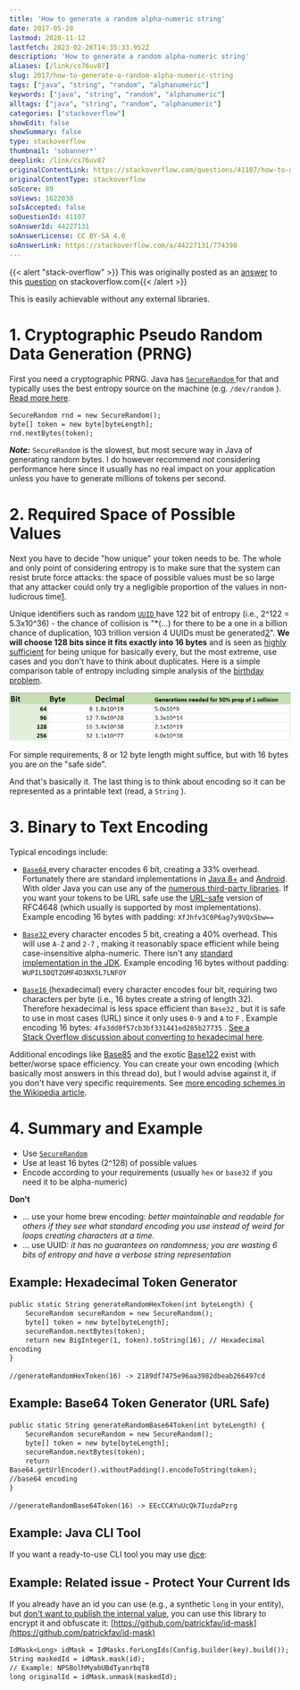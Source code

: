 ```yaml
---
title: 'How to generate a random alpha-numeric string'
date: 2017-05-28
lastmod: 2020-11-12
lastfetch: 2023-02-26T14:35:33.952Z
description: 'How to generate a random alpha-numeric string'
aliases: [/link/cs76uv87]
slug: 2017/how-to-generate-a-random-alpha-numeric-string
tags: ["java", "string", "random", "alphanumeric"]
keywords: ["java", "string", "random", "alphanumeric"]
alltags: ["java", "string", "random", "alphanumeric"]
categories: ["stackoverflow"]
showEdit: false 
showSummary: false 
type: stackoverflow 
thumbnail: 'sobanner*' 
deeplink: /link/cs76uv87
originalContentLink: https://stackoverflow.com/questions/41107/how-to-generate-a-random-alpha-numeric-string
originalContentType: stackoverflow
soScore: 89
soViews: 1622038
soIsAccepted: false
soQuestionId: 41107
soAnswerId: 44227131
soAnswerLicense: CC BY-SA 4.0
soAnswerLink: https://stackoverflow.com/a/44227131/774398
---
```


{{< alert "stack-overflow" >}} This was originally posted as an [answer](https://stackoverflow.com/a/44227131/774398) to this [question](https://stackoverflow.com/questions/41107/how-to-generate-a-random-alpha-numeric-string)  on stackoverflow.com{{< /alert >}}

This is easily achievable without any external libraries.

1\. Cryptographic Pseudo Random Data Generation (PRNG)
======================================================

First you need a cryptographic PRNG. Java has [ `SecureRandom` ](https://docs.oracle.com/javase/8/docs/api/java/security/SecureRandom.html) for that and typically uses the best entropy source on the machine (e.g.  `/dev/random` ). [Read more here](https://tersesystems.com/2015/12/17/the-right-way-to-use-securerandom/).

```
SecureRandom rnd = new SecureRandom();
byte[] token = new byte[byteLength];
rnd.nextBytes(token);

```

_**Note:**_  `SecureRandom`  is the slowest, but most secure way in Java of generating random bytes. I do however recommend _not_ considering performance here since it usually has no real impact on your application unless you have to generate millions of tokens per second.

2\. Required Space of Possible Values
=====================================

Next you have to decide "how unique" your token needs to be. The whole and only point of considering entropy is to make sure that the system can resist brute force attacks: the space of possible values must be so large that any attacker could only try a negligible proportion of the values in non-ludicrous time[1](https://security.stackexchange.com/a/102163/60108).

Unique identifiers such as random [ `UUID` ](https://en.wikipedia.org/wiki/Universally_unique_identifier) have 122 bit of entropy (i.e., 2^122 = 5.3x10^36) - the chance of collision is "\*(...) for there to be a one in a billion chance of duplication, 103 trillion version 4 UUIDs must be generated[2](https://en.wikipedia.org/wiki/Universally_unique_identifier#Collisions)". **We will choose 128 bits since it fits exactly into 16 bytes** and is seen as [highly sufficient](https://security.stackexchange.com/questions/6141/amount-of-simple-operations-that-is-safely-out-of-reach-for-all-humanity/6149#6149) for being unique for basically every, but the most extreme, use cases and you don't have to think about duplicates. Here is a simple comparison table of entropy including simple analysis of the [birthday problem](https://en.wikipedia.org/wiki/Birthday_problem).

[![Comparison of token sizes](so_46efbd1d00c67dd990ca12d4.png)](so_46efbd1d00c67dd990ca12d4.png)

For simple requirements, 8 or 12 byte length might suffice, but with 16 bytes you are on the "safe side".

And that's basically it. The last thing is to think about encoding so it can be represented as a printable text (read, a  `String` ).

3\. Binary to Text Encoding
===========================

Typical encodings include:

*   [ `Base64` ](https://en.wikipedia.org/wiki/Base64) every character encodes 6 bit, creating a 33% overhead. Fortunately there are standard implementations in [Java 8+](https://docs.oracle.com/javase/8/docs/api/java/util/Base64.html) and [Android](https://developer.android.com/reference/android/util/Base64.html). With older Java you can use any of the [numerous third-party libraries](https://stackoverflow.com/questions/13109588/base64-encoding-in-java). If you want your tokens to be URL safe use the [URL-safe](https://en.wikipedia.org/wiki/Base64#URL_applications) version of RFC4648 (which usually is supported by most implementations). Example encoding 16 bytes with padding:  `XfJhfv3C0P6ag7y9VQxSbw==` 
    
*   [ `Base32` ](https://en.wikipedia.org/wiki/Base32) every character encodes 5 bit, creating a 40% overhead. This will use  `A-Z`  and  `2-7` , making it reasonably space efficient while being case-insensitive alpha-numeric. There isn't any [standard implementation in the JDK](https://stackoverflow.com/questions/21515479/encode-string-to-base32-string-in-java). Example encoding 16 bytes without padding:  `WUPIL5DQTZGMF4D3NX5L7LNFOY` 
    
*   [ `Base16` ](https://en.wikipedia.org/wiki/Hexadecimal) (hexadecimal) every character encodes four bit, requiring two characters per byte (i.e., 16 bytes create a string of length 32). Therefore hexadecimal is less space efficient than  `Base32` , but it is safe to use in most cases (URL) since it only uses  `0-9`  and  `A`  to  `F` . Example encoding 16 bytes:  `4fa3dd0f57cb3bf331441ed285b27735` . [See a Stack Overflow discussion about converting to hexadecimal here](https://stackoverflow.com/a/58118078/774398).
    

Additional encodings like [Base85](https://en.wikipedia.org/wiki/Ascii85#RFC_1924_version) and the exotic [Base122](http://blog.kevinalbs.com/base122) exist with better/worse space efficiency. You can create your own encoding (which basically most answers in this thread do), but I would advise against it, if you don't have very specific requirements. See [more encoding schemes in the Wikipedia article](https://en.wikipedia.org/wiki/Binary-to-text_encoding).

4\. Summary and Example
=======================

*   Use [ `SecureRandom` ](https://docs.oracle.com/javase/8/docs/api/java/security/SecureRandom.html)
*   Use at least 16 bytes (2^128) of possible values
*   Encode according to your requirements (usually  `hex`  or  `base32`  if you need it to be alpha-numeric)

**Don't**

*   ... use your home brew encoding: _better maintainable and readable for others if they see what standard encoding you use instead of weird _for_ loops creating characters at a time._
*   ... use UUID: _it has no guarantees on randomness; you are wasting 6 bits of entropy and have a verbose string representation_

Example: Hexadecimal Token Generator
------------------------------------

```
public static String generateRandomHexToken(int byteLength) {
    SecureRandom secureRandom = new SecureRandom();
    byte[] token = new byte[byteLength];
    secureRandom.nextBytes(token);
    return new BigInteger(1, token).toString(16); // Hexadecimal encoding
}

//generateRandomHexToken(16) -> 2189df7475e96aa3982dbeab266497cd

```

Example: Base64 Token Generator (URL Safe)
------------------------------------------

```
public static String generateRandomBase64Token(int byteLength) {
    SecureRandom secureRandom = new SecureRandom();
    byte[] token = new byte[byteLength];
    secureRandom.nextBytes(token);
    return Base64.getUrlEncoder().withoutPadding().encodeToString(token); //base64 encoding
}

//generateRandomBase64Token(16) -> EEcCCAYuUcQk7IuzdaPzrg

```

Example: Java CLI Tool
----------------------

If you want a ready-to-use CLI tool you may use [dice](https://github.com/patrickfav/dice):

Example: Related issue - Protect Your Current Ids
-------------------------------------------------

If you already have an id you can use (e.g., a synthetic  `long`  in your entity), but [don't want to publish the internal value](https://medium.com/@patrickfav/a-better-way-to-protect-your-database-ids-a33fa9867552), you can use this library to encrypt it and obfuscate it: [https://github.com/patrickfav/id-mask](https://github.com/patrickfav/id-mask)

```
IdMask<Long> idMask = IdMasks.forLongIds(Config.builder(key).build());
String maskedId = idMask.mask(id);
// Example: NPSBolhMyabUBdTyanrbqT8
long originalId = idMask.unmask(maskedId);

```
